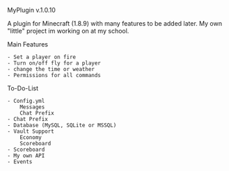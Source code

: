 MyPlugin v.1.0.10

A plugin for Minecraft (1.8.9) with many features to be added later. My own "little" project im working on at my school. 


Main Features

    - Set a player on fire
    - Turn on/off fly for a player
    - change the time or weather
    - Permissions for all commands

To-Do-List

    - Config.yml
        Messages
        Chat Prefix
    - Chat Prefix
    - Database (MySQL, SQLite or MSSQL)
    - Vault Support
        Economy
        Scoreboard
    - Scoreboard
    - My own API
    - Events
